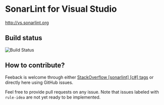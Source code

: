 # SonarLint for Visual Studio

http://vs.sonarlint.org

## Build status

![Build Status](https://sonarqubefordotnet.visualstudio.com/DefaultCollection/_apis/public/build/definitions/e0f10b47-ec72-477b-a717-7f27b3d1b891/31/badge)

## How to contribute?

Feeback is welcome through either [StackOverflow [sonarlint] [c#] tags](http://stackoverflow.com/search?q=%5Bsonarlint%5D%2C+%5Bc%23%5D) or directly here using GitHub issues.

Feel free to provide pull requests on any issue.
Note that issues labeled with `rule-idea` are not yet ready to be implemented.
